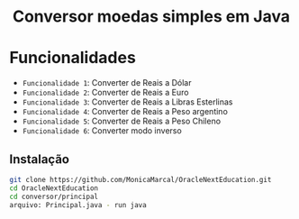 <h1 align="center"> Conversor moedas simples em Java</h1>

# Funcionalidades

- `Funcionalidade 1`: Converter de Reais a Dólar
- `Funcionalidade 2`: Converter de Reais a Euro
- `Funcionalidade 3`: Converter de Reais a Libras Esterlinas  
- `Funcionalidade 4`: Converter de Reais a Peso argentino  
- `Funcionalidade 5`: Converter de Reais a Peso Chileno  
- `Funcionalidade 6`: Converter modo inverso  


## Instalação
```sh
git clone https://github.com/MonicaMarcal/OracleNextEducation.git 
cd OracleNextEducation
cd conversor/principal
arquivo: Principal.java - run java

```